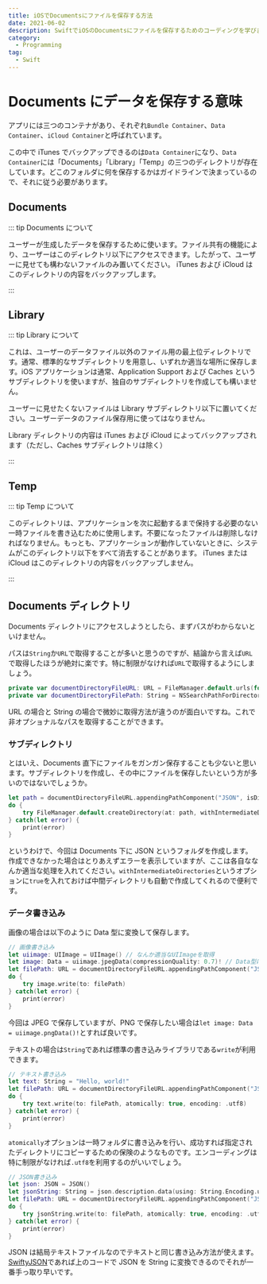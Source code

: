 ```yaml
---
title: iOSでDocumentsにファイルを保存する方法
date: 2021-06-02
description: SwiftでiOSのDocumentsにファイルを保存するためのコーディングを学びます
category:
  - Programming
tag:
  - Swift
---
```


# Documents にデータを保存する意味

アプリには三つのコンテナがあり、それぞれ`Bundle Container`、`Data Container`、`iCloud Container`と呼ばれています。

この中で iTunes でバックアップできるのは`Data Container`になり、`Data Container`には「Documents」「Library」「Temp」の三つのディレクトリが存在しています。どこのフォルダに何を保存するかはガイドラインで決まっているので、それに従う必要があります。

## Documents

::: tip Documents について

ユーザーが生成したデータを保存するために使います。ファイル共有の機能により、ユーザーはこのディレクトリ以下にアクセスできます。したがって、ユーザーに見せても構わないファイルのみ置いてください。
iTunes および iCloud はこのディレクトリの内容をバックアップします。

:::

## Library

::: tip Library について

これは、ユーザーのデータファイル以外のファイル用の最上位ディレクトリです。通常、標準的なサブディレクトリを用意し、いずれか適当な場所に保存します。iOS アプリケーションは通常、Application Support および Caches というサブディレクトリを使いますが、独自のサブディレクトリを作成しても構いません。

ユーザーに見せたくないファイルは Library サブディレクトリ以下に置いてください。ユーザーデータのファイル保存用に使ってはなりません。

Library ディレクトリの内容は iTunes および iCloud によってバックアップされます（ただし、Caches サブディレクトリは除く）

:::

## Temp

::: tip Temp について

このディレクトリは、アプリケーションを次に起動するまで保持する必要のない一時ファイルを書き込むために使用します。不要になったファイルは削除しなければなりません。もっとも、アプリケーションが動作していないときに、システムがこのディレクトリ以下をすべて消去することがあります。
iTunes または iCloud はこのディレクトリの内容をバックアップしません。

:::

## Documents ディレクトリ

Documents ディレクトリにアクセスしようとしたら、まずパスがわからないといけません。

パスは`String`か`URL`で取得することが多いと思うのですが、結論から言えば`URL`で取得したほうが絶対に楽です。特に制限がなければ`URL`で取得するようにしましょう。

```swift
private var documentDirectoryFileURL: URL = FileManager.default.urls(for: .documentDirectory, in: .userDomainMask)[0]
private var documentDirectoryFilePath: String = NSSearchPathForDirectoriesInDomains(.documentDirectory, .userDomainMask, true)[0]
```

URL の場合と String の場合で微妙に取得方法が違うのが面白いですね。これで非オプショナルなパスを取得することができます。

### サブディレクトリ

とはいえ、Documents 直下にファイルをガンガン保存することも少ないと思います。サブディレクトリを作成し、その中にファイルを保存したいという方が多いのではないでしょうか。

```swift
let path = documentDirectoryFileURL.appendingPathComponent("JSON", isDirectory: true)
do {
    try FileManager.default.createDirectory(at: path, withIntermediateDirectories: true, attributes: nil)
} catch(let error) {
    print(error)
}
```

というわけで、今回は Documents 下に JSON というフォルダを作成します。作成できなかった場合はとりあえずエラーを表示していますが、ここは各自ななんか適当な処理を入れてください。`withIntermediateDirectories`というオプションに`true`を入れておけば中間ディレクトリも自動で作成してくれるので便利です。

### データ書き込み

画像の場合は以下のように Data 型に変換して保存します。

```swift
// 画像書き込み
let uiimage: UIImage = UIImage() // なんか適当なUIImageを取得
let image: Data = uiimage.jpegData(compressionQuality: 0.7)! // Data型に変換
let filePath: URL = documentDirectoryFileURL.appendingPathComponent("JSON/default.jpeg")
do {
    try image.write(to: filePath)
} catch(let error) {
    print(error)
}
```

今回は JPEG で保存していますが、PNG で保存したい場合は`let image: Data = uiimage.pngData()!`とすれば良いです。

テキストの場合は`String`であれば標準の書き込みライブラリである`write`が利用できます。

```swift
// テキスト書き込み
let text: String = "Hello, world!"
let filePath: URL = documentDirectoryFileURL.appendingPathComponent("JSON/default.txt")
do {
    try text.write(to: filePath, atomically: true, encoding: .utf8)
} catch(let error) {
    print(error)
}
```

`atomically`オプションは一時フォルダに書き込みを行い、成功すれば指定されたディレクトリにコピーするための保険のようなものです。エンコーディングは特に制限がなければ`.utf8`を利用するのがいいでしょう。

```swift
// JSON書き込み
let json: JSON = JSON()
let jsonString: String = json.description.data(using: String.Encoding.utf8)!
let filePath: URL = documentDirectoryFileURL.appendingPathComponent("JSON/default.json")
do {
    try jsonString.write(to: filePath, atomically: true, encoding: .utf8)
} catch(let error) {
    print(error)
}
```

JSON は結局テキストファイルなのでテキストと同じ書き込み方法が使えます。[SwiftyJSON](https://github.com/SwiftyJSON/SwiftyJSON)であれば上のコードで JSON を String に変換できるのでそれが一番手っ取り早いです。
